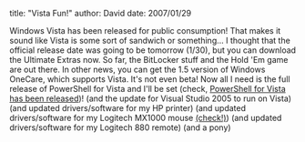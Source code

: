 
title: "Vista Fun!"
author: David
date: 2007/01/29

Windows Vista has been released for public consumption! That makes it sound like Vista is some sort of sandwich or something... 
I thought that the official release date was going to be tomorrow (1/30), but you can download the Ultimate Extras now. So far, the BitLocker stuff and the Hold 'Em game are out there. In other news, you can get the 1.5 version of Windows OneCare, which supports Vista. It's not even beta! 
Now all I need is the full release of PowerShell for Vista and I'll be set (check, [PowerShell for Vista has been released](http://blogs.msdn.com/powershell/archive/2007/01/29/windows-powershell-1-0-for-windows-vista.aspx))! 
(and the update for Visual Studio 2005 to run on Vista) 
(and updated drivers/software for my HP printer) 
(and updated drivers/software for my Logitech MX1000 mouse [(check!)](http://www.logitech.com/index.cfm/downloads/software/US/EN,CRID=1792,contentid=9409)) 
(and updated drivers/software for my Logitech 880 remote) 
(and a pony)
<hints id="hah_hints"></hints>
